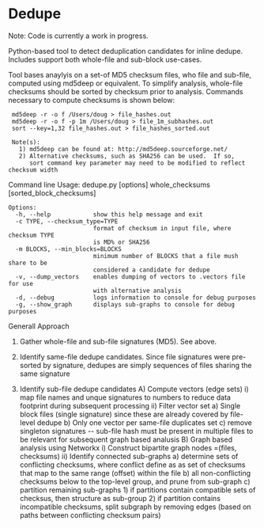 Dedupe
======
Note:  Code is currently a work in progress.

Python-based tool to detect deduplication candidates for inline dedupe.  Includes support both whole-file and sub-block use-cases.

Tool bases anaylyis on a set-of MD5 checksum files, who file and sub-file, computed using md5deep or equivalent. To simplify analysis, whole-file checksums should be sorted by checksum prior to analysis.  Commands necessary to compute checksums is shown below:

     md5deep -r -o f /Users/doug > file_hashes.out
     md5deep -r -o f -p 1m /Users/doug > file_1m_subhashes.out
     sort --key=1,32 file_hashes.out > file_hashes_sorted.out
     
     Note(s):  
       1) md5deep can be found at: http://md5deep.sourceforge.net/
       2) Alternative checksums, such as SHA256 can be used.  If so, 
          sort command key parameter may need to be modified to reflect checksum width      

Command line
     Usage: dedupe.py [options] whole_checksums [sorted_block_checksums]

	Options:
	  -h, --help            show this help message and exit
	  -c TYPE, --checksum_type=TYPE
	                        format of checksum in input file, where checksum TYPE
	                        is MD% or SHA256
	  -m BLOCKS, --min_blocks=BLOCKS
	                        minimum number of BLOCKS that a file mush share to be
	                        considered a candidate for dedupe
	  -v, --dump_vectors    enables dumping of vectors to .vectors file for use
	                        with alternative analysis
	  -d, --debug           logs information to console for debug purposes
	  -g, --show_graph      displays sub-graphs to console for debug purposes


Generall Approach

1) Gather whole-file and sub-file signatures (MD5). See above.

2) Identify same-file dedupe candidates.  Since file signatures were pre-sorted 
   by signature, dedupes are simply sequences of files sharing the same signature

3) Identify sub-file dedupe candidates
   A) Compute vectors (edge sets)
       i)  map file names and unque signatures to numbers to reduce
           data footprint during subsequent processing
      ii) Filter vector set
          a) Single block files (single signature) since these are already 
             covered by file-level dedupe
          b) Only one vector per same-file duplicates set
          c) remove singleton signatures -- sub-file hash must be
             present in multiple files to be relevant for subsequent
             graph based analusis
   B) Graph based analysis using Networkx
       i)   Construct bipartite graph nodes =(files, checksums)
      ii)  Identify connected sub-graphs
           a) determine sets of conflicting checksums, where conflict define as
              as set of checksums that map to the same range (offset) within the file
           b) all non-conflicting checksums below to the top-level group, and prune 
              from sub-graph
           c) partition remaining sub-graphs
              1) if partitions contain compatible sets of checksus, then structure
                 as sub-group
              2) if partition contains incompatible checksums, split subgraph
                  by removing edges (based on paths between conflicting checksum pairs)



